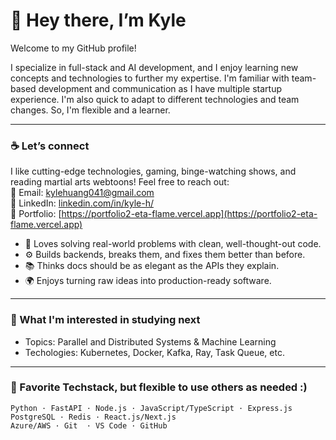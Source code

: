 # 👋 Hey there, I’m Kyle
Welcome to my GitHub profile!

I specialize in full-stack and AI development, and I enjoy learning new concepts and technologies to further my expertise. I'm familiar with team-based development and communication as I have multiple startup experience. I'm also quick to adapt to different technologies and team changes. So, I'm flexible and a learner.
 
---

### ☕ Let’s connect
I like cutting-edge technologies, gaming, binge-watching shows, and reading martial arts webtoons! Feel free to reach out:  
📨 Email: kylehuang041@gmail.com  
💼 LinkedIn: [linkedin.com/in/kyle-h/](https://www.linkedin.com/in/kyle-h/)  
🌱 Portfolio: [https://portfolio2-eta-flame.vercel.app](https://portfolio2-eta-flame.vercel.app)

- 🧠 Loves solving real-world problems with clean, well-thought-out code.
- ⚙️ Builds backends, breaks them, and fixes them better than before.
- 📚 Thinks docs should be as elegant as the APIs they explain.
- 🌍 Enjoys turning raw ideas into production-ready software.

---

### 🔎 What I'm interested in studying next

- Topics: Parallel and Distributed Systems & Machine Learning
- Techologies: Kubernetes, Docker, Kafka, Ray, Task Queue, etc.

---

### 🧪 Favorite Techstack, but flexible to use others as needed :)

```text
Python · FastAPI · Node.js · JavaScript/TypeScript · Express.js
PostgreSQL · Redis · React.js/Next.js
Azure/AWS · Git  · VS Code · GitHub
